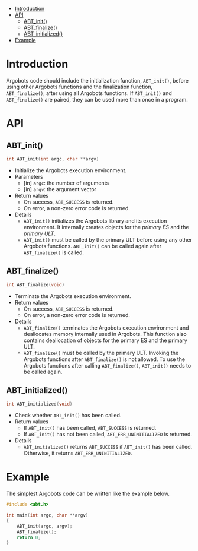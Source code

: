 * [Introduction](#introduction)
* [API](#api)
  * [ABT_init()](#abt_init)
  * [ABT_finalize()](#abt_finalize)
  * [ABT_initialized()](#abt_initialized)
* [Example](#example)

# Introduction
Argobots code should include the initialization function, `ABT_init()`, before using other Argobots functions and the finalization function, `ABT_finalize()`, after using all Argobots functions. If `ABT_init()` and `ABT_finalize()` are paired, they can be used more than once in a program.

# API
## ABT_init()
```c
int ABT_init(int argc, char **argv)
```
* Initialize the Argobots execution environment.
* Parameters
  * [in] `argc`: the number of arguments
  * [in] `argv`: the argument vector
* Return values
  * On success, `ABT_SUCCESS` is returned.
  * On error, a non-zero error code is returned.
* Details
  * `ABT_init()` initializes the Argobots library and its execution environment. It internally creates objects for the *primary ES* and the *primary ULT*.
  * `ABT_init()` must be called by the primary ULT before using any other Argobots functions. `ABT_init()` can be called again after `ABT_finalize()` is called.

## ABT_finalize()
```c
int ABT_finalize(void)
```
* Terminate the Argobots execution environment.
* Return values	
  * On success, `ABT_SUCCESS` is returned.
  * On error, a non-zero error code is returned.
* Details
  * `ABT_finalize()` terminates the Argobots execution environment and deallocates memory internally used in Argobots. This function also contains deallocation of objects for the primary ES and the primary ULT.
  * `ABT_finalize()` must be called by the primary ULT. Invoking the Argobots functions after `ABT_finalize()` is not allowed. To use the Argobots functions after calling `ABT_finalize()`, `ABT_init()` needs to be called again.

## ABT_initialized()
```c
int ABT_initialized(void)
```
* Check whether `ABT_init()` has been called.
* Return values
  * If `ABT_init()` has been called, `ABT_SUCCESS` is returned.
  * If `ABT_init()` has not been called, `ABT_ERR_UNINITIALIZED` is returned.
* Details
  * `ABT_initialized()` returns `ABT_SUCCESS` if `ABT_init()` has been called. Otherwise, it returns `ABT_ERR_UNINITIALIZED`.

# Example
The simplest Argobots code can be written like the example below.
```c
#include <abt.h>

int main(int argc, char **argv)
{
    ABT_init(argc, argv);
    ABT_finalize();
    return 0;
}
```